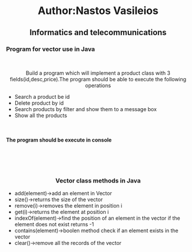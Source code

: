 <html>
<head>
<title>Introduction to ArrayLists and Vectors in Java</title>
</head>
<body>
<h1 style="text-align:center">Author:Nastos Vasileios</h1>
<h2 style="text-align:center">Informatics and telecommunications</h2>
<h3 style="text-align center">Program for vector use in Java</h3>
<br>
<p style="text-align:center;">Build a program which will implement a product class with 3 fields(id,desc,price).The program should be able to execute the following operations<p>
<ul>
<li>Search a product be id</li>
<li>Delete product by id</li>
<li>Search products by filter and show them to a message box</li>
<li>Show all the products</li>
</ul>
<br>
<h4>The program should be execute in console</h4>
<br><br><br>
<h3 style="text-align:center;">Vector class methods in Java</h3>
<ul>
<li>add(element)->add an element in Vector</li>
<li>size()->returns the size of the vector</li>
<li>remove(i)->removes the element in position i</li>
<li>get(i)->returns the element at position i</li>
<li>indexOf(element)->find the position of an element in the vector 
if the element does not exist returns -1</li>
<li>contains(element)->boolen method check if an element exists in the vector</li>
<li>clear()->remove all the records of the vector</li>
</ul>
</body>
</html>